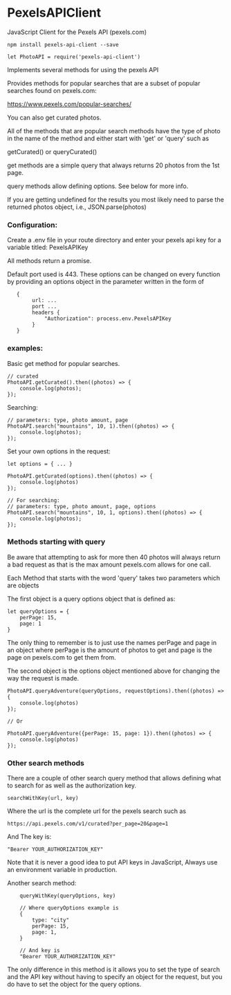 # PexelsAPIClient
JavaScript Client for the Pexels API (pexels.com)

```
npm install pexels-api-client --save
```

```
let PhotoAPI = require('pexels-api-client')
```


Implements several methods for using the pexels API

Provides methods for popular searches that are a subset of popular searches
found on pexels.com:

https://www.pexels.com/popular-searches/

You can also get curated photos.

All of the methods that are popular search methods have the type of photo
in the name of the method and either start with 'get' or 'query' such as

getCurated() or queryCurated()

get methods are a simple query that always returns 20 photos from the 1st page.

query methods allow defining options. See below for more info.

If you are getting undefined for the results you most likely need to parse
the returned photos object, i.e., JSON.parse(photos)

### Configuration:

Create a .env file in your route directory and enter your
pexels api key for a variable titled: PexelsAPIKey

All methods return a promise.

Default port used is 443. These options
can be changed on every function by providing an options
object in the parameter written in the form of 

```
   {
        url: ...
        port ...
        headers {
            "Authorization": process.env.PexelsAPIKey
        }
   }
```


### examples: 

Basic get method for popular searches.

```
// curated
PhotoAPI.getCurated().then((photos) => {
    console.log(photos);
});
```


Searching:

```
// parameters: type, photo amount, page
PhotoAPI.search("mountains", 10, 1).then((photos) => {
    console.log(photos);
});
```

Set your own options in the request:

```
let options = { ... }

PhotoAPI.getCurated(options).then((photos) => {
    console.log(photos)
});

// For searching:
// parameters: type, photo amount, page, options
PhotoAPI.search("mountains", 10, 1, options).then((photos) => {
    console.log(photos);
});
```


### Methods starting with query

Be aware that attempting to ask for more then 40 photos will always return a bad
request as that is the max amount pexels.com allows for one call.

Each Method that starts with the word 'query' takes two parameters which are objects

The first object is a query options object that is defined as:

```
let queryOptions = {
    perPage: 15,
    page: 1
}
```

The only thing to remember is to just use the names perPage and page in an object where
perPage is the amount of photos to get and page is the page on pexels.com to get them from.


The second object is the options object mentioned above for changing the 
way the request is made.

```
PhotoAPI.queryAdventure(queryOptions, requestOptions).then((photos) => {
    console.log(photos)
});

// Or 

PhotoAPI.queryAdventure({perPage: 15, page: 1}).then((photos) => {
    console.log(photos)
});
```


### Other search methods

There are a couple of other search query method that allows defining what to search for as
well as the authorization key.


```
searchWithKey(url, key)
```
 
Where the url is the complete url for the pexels search such as


    https://api.pexels.com/v1/curated?per_page=20&page=1

And The key is:

    "Bearer YOUR_AUTHORIZATION_KEY"


Note that it is never a good idea to put API keys in JavaScript, Always use
an environment variable in production.

Another search method:

        queryWithKey(queryOptions, key)
        
        // Where queryOptions example is
        {
            type: "city"
            perPage: 15,
            page: 1,
        }
        
        // And key is 
        "Bearer YOUR_AUTHORIZATION_KEY"
        
        
The only difference in this method is it allows you to set the type of search
and the API key without having to specify an object for the request, but you
do have to set the object for the query options.